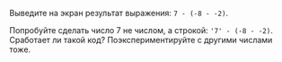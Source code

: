 Выведите на экран результат выражения: `7 - (-8 - -2)`.

Попробуйте сделать число 7 не числом, а строкой: `'7' - (-8 - -2)`. Сработает ли такой код? Поэкспериментируйте с другими числами тоже.
